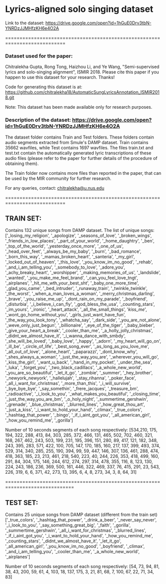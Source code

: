 # Lyrics-aligned solo singing dataset

Link to the dataset: 
https://drive.google.com/open?id=1hGuE0Drv3tbN-YNRDzJJMHfzKH6e4O2A

===========================================================================

### Dataset used for the paper:
Chitralekha Gupta, Rong Tong, Haizhou Li, and Ye Wang, "Semi-supervised lyrics and solo-singing alignment", ISMIR 2018.
Please cite this paper if you happen to use this dataset for your research. Thanks!

Code for generating this dataset is at: https://github.com/chitralekha18/AutomaticSungLyricsAnnotation_ISMIR2018.git

Note: This dataset has been made available only for research purposes.

### Description of the dataset: https://drive.google.com/open?id=1hGuE0Drv3tbN-YNRDzJJMHfzKH6e4O2A
The dataset folder contains Train and Test folders.
These folders contain audio segments extracted from Smule's DAMP dataset.
Train contains 35662 wavfiles, while Test contains 1697 wavfiles.
The files train.txt and test.txt contain the automatically generated lyric transcriptions of these audio files (please refer to the paper for further details of the procedure of obtaining them).

The Train folder now contains more files than reported in the paper, that can be used by the MIR community for further research.

For any queries, contact: chitralekha@u.nus.edu

===========================================================================
## TRAIN SET:
Contains 132 unique songs from DAMP dataset.
The list of unique songs:
['_losing_my_religion', '_apologize', '_seasons_of_love', '_broken_wings', '_friends_in_low_places', '_part_of_your_world', '_home_daughtry', '_ben', '_top_of_the_world', '_yesterday_once_more', '_one_of_us', '_head_over_feet', '_always_be_my_baby', '_burn', '_bad_romance', '_born_this_way', '_mamas_broken_heart', '_santeria', '_my_girl', '_locked_out_of_heaven', '_this_love', '_you_know_im_no_good', '_rehab', '_and_i_am_telling_you', '_somebody_to_love', '_adore_you', '_achy_breaky_heart', '_worshipper', '_making_memories_of_us', '_landslide', '_wanted', '_you_make_me_feel_brand', '_can_you_feel_love_tngt', '_airplanes', '_hit_me_wth_your_best_sht', '_baby_one_more_time', '_glad_you_came', '_bed_intruder', '_runaway_train', '_twinkle_twinkle', '_the_worst', '_when_a_man_loves_a_woman', '_merry_christmas_darling', '_brave', '_you_raise_me_up', '_dont_rain_on_my_parade', '_boyfriend', '_disturbia', '_i_believe_i_can_fly', '_god_bless_the_usa', '_counting_stars', '_im_yours', '_ironic', '_heart_attack', '_all_the_small_things', '_kiss_me_', '_wont_go_home_without_you', '_girls_just_want_have_fun', '_the_way_you_look_tony', '_whatcha_say', '_dark_side', '_you_are_not_alone', '_weve_only_just_begun', '_billionaire', '_eye_of_the_tiger', '_baby_bieber', '_give_your_heart_a_break', '_cooler_than_me', '_a_holly_jolly_christmas', '_didnt_we_almost_have_it', '_i_wanna_dance_with_smbdy', '_she_will_be_loved', '_baby_love', '_happy', '_adorn', '_my_heart_will_go_on', '_ill_be', '_circle_of_life', '_best_song_ever', '_as_long_as_you_love_me', '_all_out_of_love', '_alone_heart', '_paparazzi', '_dont_know_why', '_shes_always_a_woman', '_just_the_way_you_are', '_wherever_you_will_go', '_kiss_the_girl', '_want_u_back', '_hand_in_my_pocket', '_under_the_sea', '_luka', '_forget_you', '_two_black_cadillacs', '_a_whole_new_world', '_you_are_so_beautiful', '_let_it_go', '_zombie', '_summer', '_hey_brother', '_newyork_newyork', '_hallelujah', '_stay_rihanna', '_poker_face', '_all_i_want_for_christmas', '_more_than_this', '_i_will_survive', '_bye_bye_bye', '_say_somethin', '_frere_jacques', '_treasure_bm', '_radioactive', '_i_look_to_you', '_what_makes_you_beautiful', '_closing_time', '_just_the_way_you_are_bm', '_o_holy_night', '_summertime_gershwin', '_grenade', '_blue_christmas', '_blurred_lines', '_how_great_thou_art', '_just_a_kiss', '_i_want_to_hold_your_hand', '_climax', '_true_colors', '_hashtag_that_power', '_bingo', '_if_i_aint_got_you', '_all_american_girl', '_how_you_remind_me', '_gorilla']


Number of 10 seconds segments of each song respectively:
[534,210, 175, 194, 322, 288, 413, 84, 303, 285, 372, 466, 131, 465, 502, 702, 460, 321, 168, 267, 462, 243, 503, 199, 231, 195, 396, 151, 280, 89, 417, 121, 182, 348, 243, 395, 283, 571, 422, 100, 705, 147, 170, 185, 160, 217, 137, 399, 493, 374, 529, 314, 340, 285, 255, 190, 394, 99, 59, 447, 146, 307, 136, 461, 288, 474, 418, 363, 185, 23, 213, 461, 218, 540, 223, 40, 244, 226, 353, 418, 499, 160, 291, 84, 304, 175, 146, 244, 612, 274, 297, 314, 478, 355, 116, 8, 123, 130, 224, 243, 186, 236, 369, 500, 161, 446, 322, 469, 337, 76, 415, 291, 23, 543, 226, 319, 6, 6, 371, 42, 273, 13, 395, 6, 4, 8, 273, 34, 3, 8, 64, 31]

==============================================================================

## TEST SET:
Contains 25 unique songs from DAMP dataset (different from the train set)
['_true_colors', '_hashtag_that_power', '_drink_a_beer', '_never_say_never', '_i_look_to_you', '_say_something_great_big', '_faith', '_gorilla', '_summertime_gershwin', '_all_i_want_for_christmas', '_blurred_lines', '_if_i_aint_got_you', '_i_want_to_hold_your_hand', '_how_you_remind_me', '_counting_stars', '_didnt_we_almost_have_it', '_let_it_go', '_all_american_girl', '_you_know_im_no_good', '_boyfriend', '_climax', '_and_i_am_telling_you', '_cooler_than_me', '_a_whole_new_world', '_airplanes']

Number of 10 seconds segments of each song respectively:
[54, 73, 94, 81, 38, 43, 200, 59, 61, 4, 103, 18, 137, 175, 3, 21, 81, 68, 7, 100, 67, 22, 71, 34, 83]
